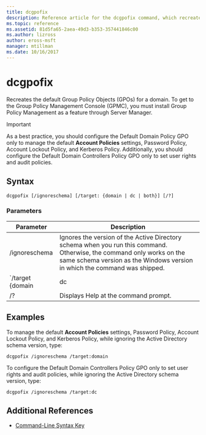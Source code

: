 ```yaml
---
title: dcgpofix
description: Reference article for the dcgpofix command, which recreates the default Group Policy Objects (GPOs) for a domain.
ms.topic: reference
ms.assetid: 81d5fa65-2aea-49d3-b353-357441846c00
ms.author: lizross
author: eross-msft
manager: mtillman
ms.date: 10/16/2017
---
```


# dcgpofix

Recreates the default Group Policy Objects (GPOs) for a domain. To get to the Group Policy Management Console (GPMC), you must install Group Policy Management as a feature through Server Manager.

>[!IMPORTANT]
> As a best practice, you should configure the Default Domain Policy GPO only to manage the default **Account Policies** settings, Password Policy, Account Lockout Policy, and Kerberos Policy. Additionally, you should configure the Default Domain Controllers Policy GPO only to set user rights and audit policies.

## Syntax

```
dcgpofix [/ignoreschema] [/target: {domain | dc | both}] [/?]
```

### Parameters

| Parameter | Description |
| --------- | ----------- |
| /ignoreschema | Ignores the version of the Active Directory schema when you run this command. Otherwise, the command only works on the same schema version as the Windows version in which the command was shipped. |
| `/target {domain | dc | both` | Specifies whether to target the Default Domain policy, the Default Domain Controllers policy, or both types of policies. |
| /? | Displays Help at the command prompt. |

## Examples

To manage the default **Account Policies** settings, Password Policy, Account Lockout Policy, and Kerberos Policy, while ignoring the Active Directory schema version, type:

```
dcgpofix /ignoreschema /target:domain
```

To configure the Default Domain Controllers Policy GPO only to set user rights and audit policies, while ignoring the Active Directory schema version, type:

```
dcgpofix /ignoreschema /target:dc
```

## Additional References

- [Command-Line Syntax Key](command-line-syntax-key.md)